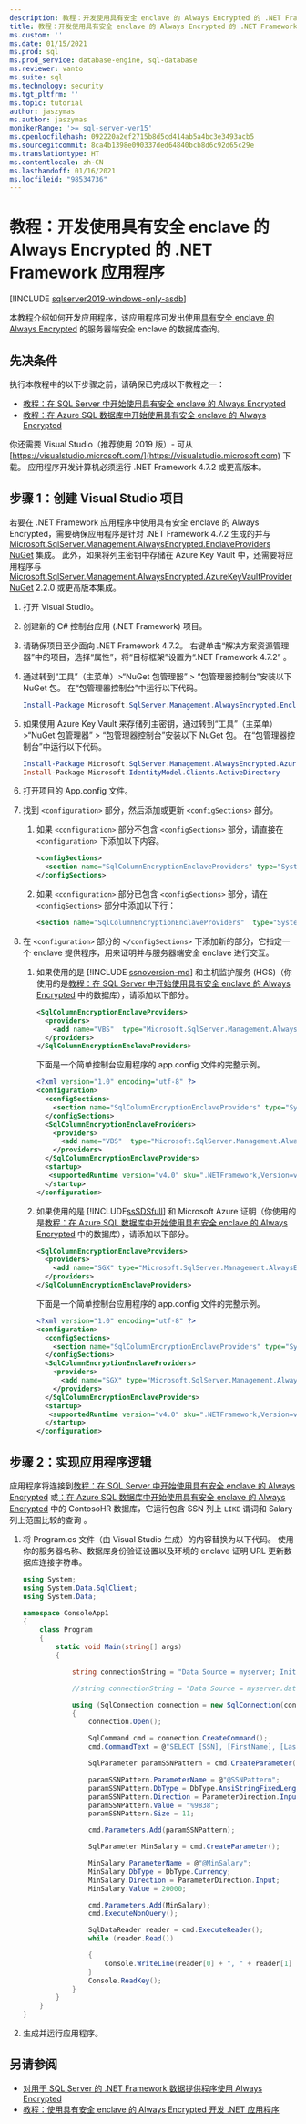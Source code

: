 ```yaml
---
description: 教程：开发使用具有安全 enclave 的 Always Encrypted 的 .NET Framework 应用程序
title: 教程：开发使用具有安全 enclave 的 Always Encrypted 的 .NET Framework 应用程序 | Microsoft Docs
ms.custom: ''
ms.date: 01/15/2021
ms.prod: sql
ms.prod_service: database-engine, sql-database
ms.reviewer: vanto
ms.suite: sql
ms.technology: security
ms.tgt_pltfrm: ''
ms.topic: tutorial
author: jaszymas
ms.author: jaszymas
monikerRange: '>= sql-server-ver15'
ms.openlocfilehash: 092220a2ef2715b8d5cd414ab5a4bc3e3493acb5
ms.sourcegitcommit: 8ca4b1398e090337ded64840bcb8d6c92d65c29e
ms.translationtype: HT
ms.contentlocale: zh-CN
ms.lasthandoff: 01/16/2021
ms.locfileid: "98534736"
---
```

# <a name="tutorial-develop-a-net-framework-application-using-always-encrypted-with-secure-enclaves"></a>教程：开发使用具有安全 enclave 的 Always Encrypted 的 .NET Framework 应用程序

[!INCLUDE [sqlserver2019-windows-only-asdb](../../includes/applies-to-version/sqlserver2019-windows-only-asdb.md)]

本教程介绍如何开发应用程序，该应用程序可发出使用[具有安全 enclave 的 Always Encrypted](encryption/always-encrypted-enclaves.md) 的服务器端安全 enclave 的数据库查询。 

## <a name="prerequisites"></a>先决条件
执行本教程中的以下步骤之前，请确保已完成以下教程之一：

- [教程：在 SQL Server 中开始使用具有安全 enclave 的 Always Encrypted](tutorial-getting-started-with-always-encrypted-enclaves.md)
- [教程：在 Azure SQL 数据库中开始使用具有安全 enclave 的 Always Encrypted](/azure/azure-sql/database/always-encrypted-enclaves-getting-started)

你还需要 Visual Studio（推荐使用 2019 版）- 可从 [https://visualstudio.microsoft.com/](https://visualstudio.microsoft.com) 下载。 应用程序开发计算机必须运行 .NET Framework 4.7.2 或更高版本。

## <a name="step-1-set-up-your-visual-studio-project"></a>步骤 1：创建 Visual Studio 项目

若要在 .NET Framework 应用程序中使用具有安全 enclave 的 Always Encrypted，需要确保应用程序是针对 .NET Framework 4.7.2 生成的并与 [Microsoft.SqlServer.Management.AlwaysEncrypted.EnclaveProviders NuGet](https://www.nuget.org/packages/Microsoft.SqlServer.Management.AlwaysEncrypted.EnclaveProviders) 集成。 此外，如果将列主密钥中存储在 Azure Key Vault 中，还需要将应用程序与 [Microsoft.SqlServer.Management.AlwaysEncrypted.AzureKeyVaultProvider NuGet](https://www.nuget.org/packages/Microsoft.SqlServer.Management.AlwaysEncrypted.AzureKeyVaultProvider) 2.2.0 或更高版本集成。 

1. 打开 Visual Studio。

2. 创建新的 C\# 控制台应用 (.NET Framework) 项目。

3. 请确保项目至少面向 .NET Framework 4.7.2。 右键单击“解决方案资源管理器”中的项目，选择“属性”，将“目标框架”设置为“.NET Framework 4.7.2” 。

4. 通过转到“工具”（主菜单）>“NuGet 包管理器” > “包管理器控制台”安装以下 NuGet 包。 在“包管理器控制台”中运行以下代码。

   ```powershell
   Install-Package Microsoft.SqlServer.Management.AlwaysEncrypted.EnclaveProviders -IncludePrerelease
   ```

5. 如果使用 Azure Key Vault 来存储列主密钥，通过转到“工具”（主菜单）>“NuGet 包管理器” > “包管理器控制台”安装以下 NuGet 包。 在“包管理器控制台”中运行以下代码。

   ```powershell
   Install-Package Microsoft.SqlServer.Management.AlwaysEncrypted.AzureKeyVaultProvider -IncludePrerelease -Version 2.2.0
   Install-Package Microsoft.IdentityModel.Clients.ActiveDirectory
   ```

6. 打开项目的 App.config 文件。

7. 找到 `<configuration>` 部分，然后添加或更新 `<configSections>` 部分。

   1. 如果 `<configuration>` 部分不包含 `<configSections>` 部分，请直接在 `<configuration>` 下添加以下内容。

      ```xml
      <configSections>
        <section name="SqlColumnEncryptionEnclaveProviders" type="System.Data.SqlClient.SqlColumnEncryptionEnclaveProviderConfigurationSection, System.Data, Version=4.0.0.0, Culture=neutral, PublicKeyToken=b77a5c561934e089" />
      </configSections>
      ```

   2. 如果 `<configuration>` 部分已包含 `<configSections>` 部分，请在 `<configSections>` 部分中添加以下行：

      ```xml
      <section name="SqlColumnEncryptionEnclaveProviders"  type="System.   Data.SqlClient.   SqlColumnEncryptionEnclaveProviderConfigurationSection, System.   Data,  Version=4.0.0.0, Culture=neutral,    PublicKeyToken=b77a5c561934e089" />
      ```

8. 在 `<configuration>` 部分的 `</configSections>` 下添加新的部分，它指定一个 enclave 提供程序，用来证明并与服务器端安全 enclave 进行交互。

   1. 如果使用的是 [!INCLUDE [ssnoversion-md](../../includes/ssnoversion-md.md)] 和主机监护服务 (HGS)（你使用的是[教程：在 SQL Server 中开始使用具有安全 enclave 的 Always Encrypted](tutorial-getting-started-with-always-encrypted-enclaves.md) 中的数据库），请添加以下部分。

      ```xml
      <SqlColumnEncryptionEnclaveProviders>
        <providers>
          <add name="VBS"  type="Microsoft.SqlServer.Management.AlwaysEncrypted.EnclaveProviders.HostGuardianServiceEnclaveProvider,  Microsoft.SqlServer.Management.AlwaysEncrypted.EnclaveProviders,    Version=15.0.0.0, Culture=neutral, PublicKeyToken=89845dcd8080cc91"/>
        </providers>
      </SqlColumnEncryptionEnclaveProviders>
      ```

      下面是一个简单控制台应用程序的 app.config 文件的完整示例。

      ```xml
      <?xml version="1.0" encoding="utf-8" ?>
      <configuration>
        <configSections>
          <section name="SqlColumnEncryptionEnclaveProviders" type="System.Data.SqlClient.SqlColumnEncryptionEnclaveProviderConfigurationSection, System.Data, Version=4.0.0.0, Culture=neutral, PublicKeyToken=b77a5c561934e089" />
        </configSections>
        <SqlColumnEncryptionEnclaveProviders>
          <providers>
            <add name="VBS"  type="Microsoft.SqlServer.Management.AlwaysEncrypted.EnclaveProviders.HostGuardianServiceEnclaveProvider,  Microsoft.SqlServer.Management.AlwaysEncrypted.EnclaveProviders,    Version=15.0.0.0, Culture=neutral, PublicKeyToken=89845dcd8080cc91"/>
          </providers>
        </SqlColumnEncryptionEnclaveProviders>
        <startup> 
         <supportedRuntime version="v4.0" sku=".NETFramework,Version=v4.7.2" />
        </startup>
      </configuration>
      ```

   1. 如果使用的是 [!INCLUDE[ssSDSfull](../../includes/sssdsfull-md.md)] 和 Microsoft Azure 证明（你使用的是[教程：在 Azure SQL 数据库中开始使用具有安全 enclave 的 Always Encrypted](/azure/azure-sql/database/always-encrypted-enclaves-getting-started) 中的数据库），请添加以下部分。

      ```xml
      <SqlColumnEncryptionEnclaveProviders>
        <providers>
          <add name="SGX" type="Microsoft.SqlServer.Management.AlwaysEncrypted.EnclaveProviders.AzureAttestationEnclaveProvider, Microsoft.SqlServer.Management.AlwaysEncrypted.EnclaveProviders, Version=15.0.0.0, Culture=neutral, PublicKeyToken=89845dcd8080cc91" />
        </providers>
      </SqlColumnEncryptionEnclaveProviders>
      ```

      下面是一个简单控制台应用程序的 app.config 文件的完整示例。

      ```xml
      <?xml version="1.0" encoding="utf-8" ?>
      <configuration>
        <configSections>
          <section name="SqlColumnEncryptionEnclaveProviders" type="System.Data.SqlClient.SqlColumnEncryptionEnclaveProviderConfigurationSection, System.Data, Version=4.0.0.0, Culture=neutral, PublicKeyToken=b77a5c561934e089" />
        </configSections>
        <SqlColumnEncryptionEnclaveProviders>
          <providers>
            <add name="SGX" type="Microsoft.SqlServer.Management.AlwaysEncrypted.EnclaveProviders.AzureAttestationEnclaveProvider, Microsoft.SqlServer.Management.AlwaysEncrypted.EnclaveProviders, Version=15.0.0.0, Culture=neutral, PublicKeyToken=89845dcd8080cc91" />
          </providers>
        </SqlColumnEncryptionEnclaveProviders>
        <startup> 
         <supportedRuntime version="v4.0" sku=".NETFramework,Version=v4.7.2" />
        </startup>
      </configuration>
      ```

## <a name="step-2-implement-your-application-logic"></a>步骤 2：实现应用程序逻辑

应用程序将连接到[教程：在 SQL Server 中开始使用具有安全 enclave 的 Always Encrypted](tutorial-getting-started-with-always-encrypted-enclaves.md) 或[：在 Azure SQL 数据库中开始使用具有安全 enclave 的 Always Encrypted](/azure/azure-sql/database/always-encrypted-enclaves-getting-started) 中的 ContosoHR 数据库，它运行包含 SSN 列上 `LIKE` 谓词和 Salary 列上范围比较的查询 。

1. 将 Program.cs 文件（由 Visual Studio 生成）的内容替换为以下代码。 使用你的服务器名称、数据库身份验证设置以及环境的 enclave 证明 URL 更新数据库连接字符串。

    ```cs
    using System;
    using System.Data.SqlClient;
    using System.Data;

    namespace ConsoleApp1
    {
        class Program
        {
            static void Main(string[] args)
            {
    
                string connectionString = "Data Source = myserver; Initial Catalog = ContosoHR; Column Encryption Setting = Enabled;Enclave Attestation Url = http://hgs.bastion.local/Attestation; Integrated Security = true";

                //string connectionString = "Data Source = myserver.database.windows.net; Initial Catalog = ContosoHR; Column Encryption Setting = Enabled;Enclave Attestation Url = https://myattestationprovider.uks.attest.azure.net/attest/SgxEnclave; User ID=user; Password=password";

                using (SqlConnection connection = new SqlConnection(connectionString))
                {
                    connection.Open();

                    SqlCommand cmd = connection.CreateCommand();
                    cmd.CommandText = @"SELECT [SSN], [FirstName], [LastName], [Salary] FROM [HR].[Employees] WHERE [SSN] LIKE @SSNPattern AND [Salary] > @MinSalary;";

                    SqlParameter paramSSNPattern = cmd.CreateParameter();

                    paramSSNPattern.ParameterName = @"@SSNPattern";
                    paramSSNPattern.DbType = DbType.AnsiStringFixedLength;
                    paramSSNPattern.Direction = ParameterDirection.Input;
                    paramSSNPattern.Value = "%9838";
                    paramSSNPattern.Size = 11;

                    cmd.Parameters.Add(paramSSNPattern);

                    SqlParameter MinSalary = cmd.CreateParameter();

                    MinSalary.ParameterName = @"@MinSalary";
                    MinSalary.DbType = DbType.Currency;
                    MinSalary.Direction = ParameterDirection.Input;
                    MinSalary.Value = 20000;

                    cmd.Parameters.Add(MinSalary);
                    cmd.ExecuteNonQuery();
    
                    SqlDataReader reader = cmd.ExecuteReader();
                    while (reader.Read())

                    {
                        Console.WriteLine(reader[0] + ", " + reader[1] + ", " + reader[2] + ", " + reader[3]);
                    }   
                    Console.ReadKey();
                }
            }
        }
    }
    ```

2. 生成并运行应用程序。  

## <a name="see-also"></a>另请参阅

- [对用于 SQL Server 的 .NET Framework 数据提供程序使用 Always Encrypted](encryption/develop-using-always-encrypted-with-net-framework-data-provider.md)
- [教程：使用具有安全 enclave 的 Always Encrypted 开发 .NET 应用程序](../../connect/ado-net/sql/tutorial-always-encrypted-enclaves-develop-net-apps.md)
